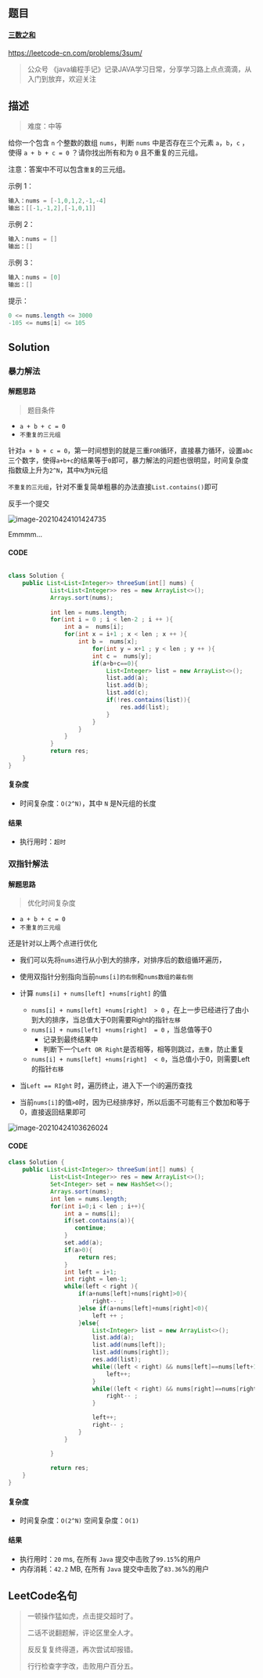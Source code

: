 









## 题目

#### [三数之和](https://leetcode-cn.com/problems/3sum/)



https://leetcode-cn.com/problems/3sum/



> 公众号 《java编程手记》记录JAVA学习日常，分享学习路上点点滴滴，从入门到放弃，欢迎关注



## 描述



> 难度：中等



给你一个包含 `n` 个整数的数组 `nums`，判断 `nums` 中是否存在三个元素 `a`，`b`，`c` ，使得 `a + b + c = 0` ？请你找出所有和为 `0` 且不重复的三元组。



注意：答案中不可以包含`重复`的三元组。

 

示例 1：



```java
输入：nums = [-1,0,1,2,-1,-4]
输出：[[-1,-1,2],[-1,0,1]]
```



示例 2：



```java
输入：nums = []
输出：[]
```



示例 3：



```java
输入：nums = [0]
输出：[]
```



提示：



```java
0 <= nums.length <= 3000
-105 <= nums[i] <= 105
```



## Solution



### 暴力解法



#### 解题思路



> 题目条件



* `a + b + c = 0`
* `不重复的三元组`

针对`a + b + c = 0`，第一时间想到的就是三重`FOR`循环，直接暴力循环，设置`abc`三个数字，使得`a+b+c`的结果等于`0`即可，暴力解法的问题也很明显，时间复杂度指数级上升为`2^N`，其中`N`为`N`元组



`不重复的三元组`，针对不重复简单粗暴的办法直接`List.contains()`即可



反手一个提交



![image-20210424101424735](https://i.loli.net/2021/04/24/L8SuAnFIYoCrd5s.png)



Emmmm...



#### CODE

```java

class Solution {
    public List<List<Integer>> threeSum(int[] nums) {
            List<List<Integer>> res = new ArrayList<>();
            Arrays.sort(nums);
            
            int len = nums.length;
            for(int i = 0 ; i < len-2 ; i ++ ){
                int a =  nums[i];
                for(int x = i+1 ; x < len ; x ++ ){
                    int b =  nums[x];
                        for(int y = x+1 ; y < len ; y ++ ){
                        int c =  nums[y];
                        if(a+b+c==0){
                            List<Integer> list = new ArrayList<>();
                            list.add(a);
                            list.add(b);
                            list.add(c);
                            if(!res.contains(list)){
                                res.add(list);
                            }
                        }
                    }
                }
            }
            return res;
    }
}
```



#### 复杂度



* 时间复杂度：`O(2^N)`，其中 `N` 是N元组的长度

  



#### 结果

* 执行用时：`超时`







### 双指针解法



#### 解题思路



> 优化时间复杂度



* `a + b + c = 0`
* `不重复的三元组`



还是针对以上两个点进行优化

* 我们可以先将`nums`进行从小到大的排序，对排序后的数组循环遍历，

* 使用双指针分别指向当前`nums[i]的右侧`和`nums数组的最右侧`
* 计算 `nums[i] + nums[left] +nums[right]`  的值
  * `nums[i] + nums[left] +nums[right]  > 0` ，在上一步已经进行了由小到大的排序，当总值大于0则需要Right的指针`左移`
  * `nums[i] + nums[left] +nums[right]  = 0` ，当总值等于0
    * 记录到最终结果中
    * 判断下一个`Left OR Right`是否相等，相等则跳过，`去重`，防止重复
  * `nums[i] + nums[left] +nums[right]  < 0`，当总值小于0，则需要Left的指针`右移`
* 当`Left == RIght` 时，遍历终止，进入下一个i的遍历查找
* 当前`nums[i]`的值`>0`时，因为已经排序好，所以后面不可能有三个数加和等于 0，直接返回结果即可



![image-20210424103626024](https://i.loli.net/2021/04/24/QDXTmftkH6s9CZA.png)

#### CODE

```java
class Solution {
    public List<List<Integer>> threeSum(int[] nums) {
            List<List<Integer>> res = new ArrayList<>();
            Set<Integer> set = new HashSet<>();
            Arrays.sort(nums);
            int len = nums.length;
            for(int i=0;i < len ; i++){
                int a = nums[i];
                if(set.contains(a)){
                   continue; 
                }
                set.add(a);
                if(a>0){
                    return res;
                }
                int left = i+1;
                int right = len-1;
                while(left < right ){
                    if(a+nums[left]+nums[right]>0){
                        right-- ;
                    }else if(a+nums[left]+nums[right]<0){
                        left ++ ;
                    }else{
                        List<Integer> list = new ArrayList<>();
                        list.add(a);
                        list.add(nums[left]);
                        list.add(nums[right]);
                        res.add(list);
                        while((left < right) && nums[left]==nums[left+1]){
                            left++;
                        }
                        while((left < right) && nums[right]==nums[right-1]){
                            right-- ;
                        }

                        left++;
                        right-- ;
                    }
                }

            }
            
            return res;
    }
}
```



#### 复杂度



* 时间复杂度：`O(2^N)`
  空间复杂度：`O(1)`

  


#### 结果

* 执行用时：`20` ms, 在所有 `Java` 提交中击败了`99.15`%的用户
* 内存消耗：`42.2` MB, 在所有 `Java` 提交中击败了`83.36`%的用户







## LeetCode名句



> 一顿操作猛如虎，点击提交超时了。
>
> 二话不说翻题解，评论区里全人才。
>
> 反反复复终得道，再次尝试却报错。
>
> 行行检查字字改，击败用户百分五。









```java

```


